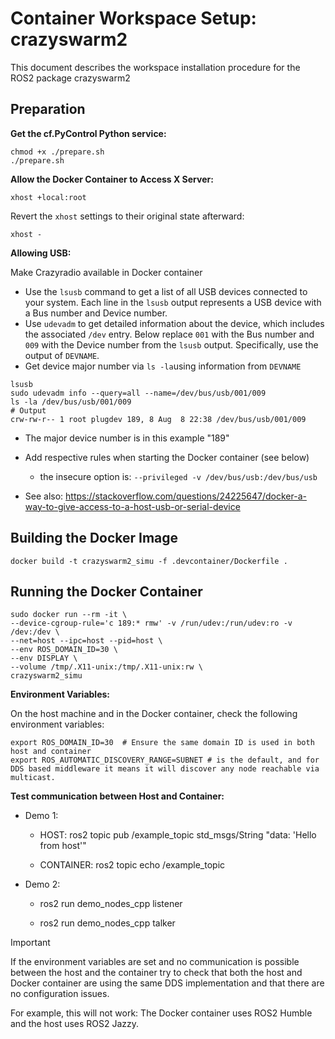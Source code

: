 # Container Workspace Setup: crazyswarm2

This document describes the workspace installation procedure for the ROS2 package crazyswarm2

## Preparation

**Get the cf.PyControl Python service:**

```shell
chmod +x ./prepare.sh
./prepare.sh
```

**Allow the Docker Container to Access X Server:**

```shell
xhost +local:root
```

Revert the `xhost` settings to their original state afterward:

```shell
xhost -
```

**Allowing USB:**

Make Crazyradio available in Docker container

- Use the `lsusb` command to get a list of all USB devices connected to your system. Each line in the `lsusb` output represents a USB device with a Bus number and Device number.
- Use `udevadm` to get detailed information about the device, which includes the associated `/dev` entry.
  Below replace `001` with the Bus number and `009` with the Device number from the `lsusb` output. Specifically, use the output of `DEVNAME`.
- Get device major number via `ls -la`using information from `DEVNAME`

```shell
lsusb
sudo udevadm info --query=all --name=/dev/bus/usb/001/009
ls -la /dev/bus/usb/001/009
# Output
crw-rw-r-- 1 root plugdev 189, 8 Aug  8 22:38 /dev/bus/usb/001/009
```

- The major device number is in this example "189"

- Add respective rules when starting the Docker container (see below)
  - the insecure option is: `--privileged -v /dev/bus/usb:/dev/bus/usb`
- See also: https://stackoverflow.com/questions/24225647/docker-a-way-to-give-access-to-a-host-usb-or-serial-device

## Building the Docker Image

```shell
docker build -t crazyswarm2_simu -f .devcontainer/Dockerfile .
```

## Running the Docker Container

```shell
sudo docker run --rm -it \
--device-cgroup-rule='c 189:* rmw' -v /run/udev:/run/udev:ro -v /dev:/dev \
--net=host --ipc=host --pid=host \
--env ROS_DOMAIN_ID=30 \
--env DISPLAY \
--volume /tmp/.X11-unix:/tmp/.X11-unix:rw \
crazyswarm2_simu
```

**Environment Variables:**

On the host machine and in the Docker container, check the following environment variables:

```shell
export ROS_DOMAIN_ID=30  # Ensure the same domain ID is used in both host and container 
export ROS_AUTOMATIC_DISCOVERY_RANGE=SUBNET # is the default, and for DDS based middleware it means it will discover any node reachable via multicast.
```

**Test communication between Host and Container:**

- Demo 1:
  - HOST: ros2 topic pub /example_topic std_msgs/String "data: 'Hello from host'"

  - CONTAINER: ros2 topic echo /example_topic

- Demo 2:
  - ros2 run demo_nodes_cpp listener

  - ros2 run demo_nodes_cpp talker


> [!IMPORTANT]
>
> If the environment variables are set and no communication is possible between the host and the container try to check that both the host and Docker container are using the same DDS implementation and that there are no configuration issues.
>
> For example, this will not work: The Docker container uses ROS2 Humble and the host uses ROS2 Jazzy.
